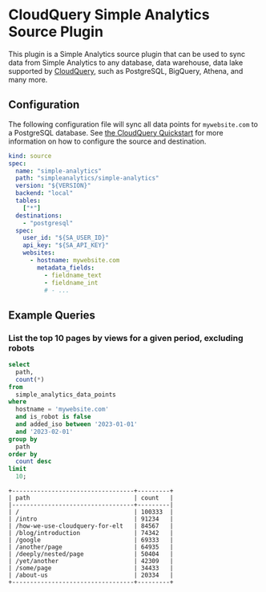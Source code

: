 # CloudQuery Simple Analytics Source Plugin

This plugin is a Simple Analytics source plugin that can be used to sync data from Simple Analytics to any database, data warehouse, data lake supported by [CloudQuery](https://www.cloudquery.io/), such as PostgreSQL, BigQuery, Athena, and many more.

## Configuration

The following configuration file will sync all data points for `mywebsite.com` to a PostgreSQL database. See [the CloudQuery Quickstart](https://www.cloudquery.io/docs/quickstart) for more information on how to configure the source and destination.

```yaml
kind: source
spec:
  name: "simple-analytics"
  path: "simpleanalytics/simple-analytics"
  version: "${VERSION}"
  backend: "local"
  tables: 
    ["*"]
  destinations: 
    - "postgresql"
  spec:
    user_id: "${SA_USER_ID}"
    api_key: "${SA_API_KEY}"
    websites:
      - hostname: mywebsite.com
        metadata_fields: 
          - fieldname_text
          - fieldname_int
          # - ... 
```

## Example Queries

### List the top 10 pages by views for a given period, excluding robots

```sql
select 
  path, 
  count(*) 
from 
  simple_analytics_data_points 
where 
  hostname = 'mywebsite.com'
  and is_robot is false 
  and added_iso between '2023-01-01' 
  and '2023-02-01'
group by 
  path 
order by
  count desc 
limit 
  10;
```

```text
+----------------------------------+---------+
| path                             | count   |
|----------------------------------+---------|
| /                                | 100333  |
| /intro                           | 91234   |
| /how-we-use-cloudquery-for-elt   | 84567   |
| /blog/introduction               | 74342   |
| /google                          | 69333   |
| /another/page                    | 64935   |
| /deeply/nested/page              | 50404   |
| /yet/another                     | 42309   |
| /some/page                       | 34433   |
| /about-us                        | 20334   |
+----------------------------------+---------+
```
